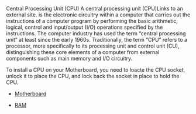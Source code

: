 Central Processing Unit (CPU)
A central processing unit (CPU)Links to an external site. is the electronic circuitry within a computer that carries out the instructions of a computer program by performing the basic arithmetic, logical, control and 
input/output (I/O) operations specified by the instructions. The computer industry has used the term “central processing unit” at least since the early 1960s. Traditionally, the term “CPU” refers to a processor, more 
specifically to its processing unit and control unit (CU), distinguishing these core elements of a computer from external components such as main memory and I/O circuitry.

To install a CPU on your Motherboard, you need to loacte the CPU socket, unlock it to place the CPU, and lock back the socket in place to hold the CPU.

* [Motherboard](Motherboard.md)

* [RAM](RAM.md)
